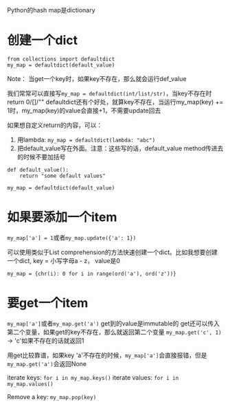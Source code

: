 Python的hash map是dictionary

# 创建一个dict
```
from collections import defaultdict
my_map = defaultdict(default_value)
```
Note： 当get一个key时，如果key不存在，那么就会运行def_value

我们常常可以直接写`my_map = defaultdict(int/list/str)`，当key不存在时return 0/[]/""
defaultdict还有个好处，就算key不存在，当运行my_map(key) += 1时，my_map(key)的value会直接+1，不需要update回去

如果想自定义return的内容，可以：
1. 用lambda: `my_map = defaultdict(lambda: "abc")`
2. 把default_value写在外面。注意：这些写的话，default_value method传进去的时候不要加括号
```
def default_value():
    return "some default values"
    
my_map = defaultdict(default_value)
```

# 如果要添加一个item
`my_map['a'] = 1`或者`my_map.update({'a': 1})`

可以使用类似于List comprehension的方法快速创建一个dict。比如我想要创建一个dict, key = 小写字母a - z， value是0
```
my_map = {chr(i): 0 for i in range(ord('a'), ord('z'))}
```

# 要get一个item
`my_map['a']`或者`my_map.get('a')`
get到的value是immutable的
get还可以传入第二个变量，如果get的key不存在，那么就返回第二个变量
`my_map.get('c', 1)` -> 'c'如果不存在的话就返回1

用get比较靠谱，如果key 'a'不存在的时候，`my_map['a']`会直接报错，但是`my_map.get('a')`会返回None

iterate keys:
`for i in my_map.keys()`
iterate values: 
`for i in my_map.values()`

Remove a key: 
`my_map.pop(key)`


